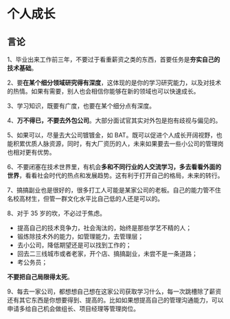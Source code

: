 # 个人成长

## 言论

1、毕业出来工作前三年，不要过于看重薪资之类的东西，首要任务是**夯实自己的技术基础**。

2、要**在某个细分领域研究得有深度**，这体现的是你的学习研究能力，以及对技术的热情。如果有需要，别人也会相信你能够在新的领域也可以快速成长。

3、学习知识，既要有广度，也要在某个细分点有深度。

4、**万不得已，不要去外包公司**。大部分面试官其实对外包是抱有歧视与偏见的。

5、如果可以，尽量去大公司镀镀金，如 BAT。既可以促进个人成长开阔视野，也能积累优质人脉资源，同时，有大厂资历的人，未来如果要去一些小公司的管理岗也相对更有优势。

6、不要闭塞在技术世界里，有机会**多和不同行业的人交流学习，多去看看外面的世界**，看看社会时代的热点和发展趋势。这有利于打开自己的格局，未来的转行。

7、搞搞副业也是很好的，很多打工人可能是某家公司的老板。自己的能力管不住名校高材生，但管一群文化水平比自己低的人还是可以的。

8、对于 35 岁的坎，不必过于焦虑。

- 提高自己的技术竞争力，社会淘汰的，始终是那些学艺不精的人；
- 锻炼除技术外的能力，如管理能力，去管理层；
- 去小公司，降低期望还是可以找到工作的；
- 回去二三线城市或者老家，开个店、搞搞副业，未尝不是一条道路；
- 考公务员；

**不要把自己局限得太死**。

9、每去一家公司，都想想自己想在这家公司获取学习什么，每一次跳槽除了薪资还有其它东西是你想要得到、提高的。比如如果想提高自己的管理沟通能力，可以申请多给自己机会做组长、项目经理等管理岗位。
